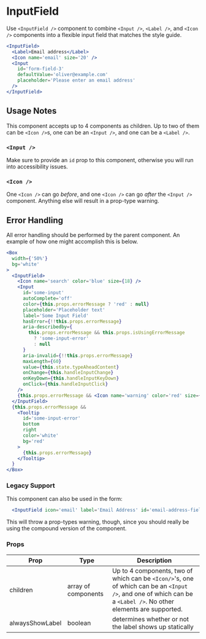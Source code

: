 # InputField

Use `<InputField />` component to combine `<Input />`, `<Label />`, and `<Icon />` components into a flexible input field that matches the style guide.

```.jsx
<InputField>
  <Label>Email address</Label>
  <Icon name='email' size='20' />
  <Input
    id='form-field-3'
    defaultValue='oliver@example.com'
    placeholder='Please enter an email address'
  />
</InputField>
```

## Usage Notes
This component accepts up to 4 components as children. Up to two of them can be `<Icon />`s, one can be an `<Input />`, and one can be a `<Label />`.

### `<Input />`
Make sure to provide an `id` prop to this component, otherwise you will run into accessibility issues.

### `<Icon />`
One `<Icon />` can go _before_, and one `<Icon />` can go _after_ the `<Input />` component. Anything else will result in a prop-type warning.

## Error Handling
All error handling should be performed by the parent component. An example of how one might accomplish this is below.

```jsx
<Box
  width={'50%'}
  bg='white'
>
  <InputField>
    <Icon name='search' color='blue' size={18} />
    <Input
      id='some-input'
      autoComplete='off'
      color={this.props.errorMessage ? 'red' : null}
      placeholder='Placeholder text'
      label='Some Input Field'
      hasError={!!this.props.errorMessage}
      aria-describedby={
        this.props.errorMessage && this.props.isUsingErrorMessage
          ? 'some-input-error'
          : null
      }
      aria-invalid={!!this.props.errorMessage}
      maxLength={60}
      value={this.state.typeAheadContent}
      onChange={this.handleInputChange}
      onKeyDown={this.handleInputKeyDown}
      onClick={this.handleInputClick}
    />
    {this.props.errorMessage && <Icon name='warning' color='red' size={20} />}
  </InputField>
  {this.props.errorMessage &&
    <Tooltip
      id='some-input-error'
      bottom
      right
      color='white'
      bg='red'
    >
      {this.props.errorMessage}
    </Tooltip>
  }
</Box>

```

### Legacy Support
This component can also be used in the form:
```jsx
  <InputField icon='email' label='Email Address' id='email-address-field'/>
```

This will throw a prop-types warning, though, since you should really be using the compound version of the component.

### Props
Prop | Type | Description
---|---|---
children | array of components | Up to 4 components, two of which can be `<Icon/>`'s, one of which can be an `<Input />`, and one of which can be a `<Label />`. No other elements are supported.
alwaysShowLabel | boolean | determines whether or not the label shows up statically

